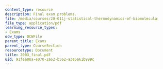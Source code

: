 ```yaml
---
content_type: resource
description: Final exam problems.
file: /media/courses/20-011j-statistical-thermodynamics-of-biomolecular-systems-be-011j-spring-2004/91fea08ae0702a62b562a3e5a61b999c_2003_final.pdf
file_type: application/pdf
learning_resource_types:
- Exams
ocw_type: OCWFile
parent_title: Exams
parent_type: CourseSection
resourcetype: Document
title: 2003_final.pdf
uid: 91fea08a-e070-2a62-b562-a3e5a61b999c
---
```

